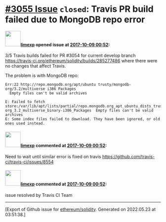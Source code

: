 # [\#3055 Issue](https://github.com/ethereum/solidity/issues/3055) `closed`: Travis PR build failed due to MongoDB repo error

#### <img src="https://avatars.githubusercontent.com/u/19608867?v=4" width="50">[limexp](https://github.com/limexp) opened issue at [2017-10-09 00:52](https://github.com/ethereum/solidity/issues/3055):

3/5 Travis builds failed for PR #3054 for current develop branch https://travis-ci.org/ethereum/solidity/builds/285277486 where there were no changes that affect Travis.

The problem is with MongoDB repo:

	Err:22 http://repo.mongodb.org/apt/ubuntu trusty/mongodb-org/3.2/multiverse i386 Packages
	  Empty files can't be valid archives
	  
	E: Failed to fetch store:/var/lib/apt/lists/partial/repo.mongodb.org_apt_ubuntu_dists_trusty_mongodb-org_3.2_multiverse_binary-i386_Packages  Empty files can't be valid archives
	E: Some index files failed to download. They have been ignored, or old ones used instead.



#### <img src="https://avatars.githubusercontent.com/u/19608867?v=4" width="50">[limexp](https://github.com/limexp) commented at [2017-10-09 00:52](https://github.com/ethereum/solidity/issues/3055#issuecomment-335074651):

Need to wait until similar error is fixed on travis https://github.com/travis-ci/travis-ci/issues/8554

#### <img src="https://avatars.githubusercontent.com/u/19608867?v=4" width="50">[limexp](https://github.com/limexp) commented at [2017-10-09 00:52](https://github.com/ethereum/solidity/issues/3055#issuecomment-335187936):

issue resolved by Travis CI Team


-------------------------------------------------------------------------------



[Export of Github issue for [ethereum/solidity](https://github.com/ethereum/solidity). Generated on 2022.05.23 at 03:51:38.]
